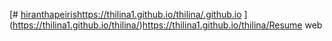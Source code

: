 [# [hiranthapeiris](https://thilina1.github.io/thilina/)https://thilina1.github.io/thilina/.github.io
](https://thilina1.github.io/thilina/)https://thilina1.github.io/thilina/Resume web 
